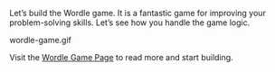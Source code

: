 Let’s build the Wordle game.
It is a fantastic game for improving your problem-solving skills.
Let’s see how you handle the game logic.

<image>wordle-game.gif</image>

Visit the [Wordle Game Page](https://courses.bigbinaryacademy.com/projects/wordle-game) to read more and start building.

